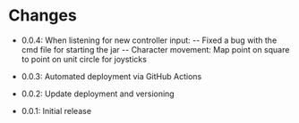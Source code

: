 # Changes

- 0.0.4: When listening for new controller input: 
-- Fixed a bug with the cmd file for starting the jar
-- Character movement: Map point on square to point on unit circle for joysticks

- 0.0.3: Automated deployment via GitHub Actions
- 0.0.2: Update deployment and versioning
- 0.0.1: Initial release